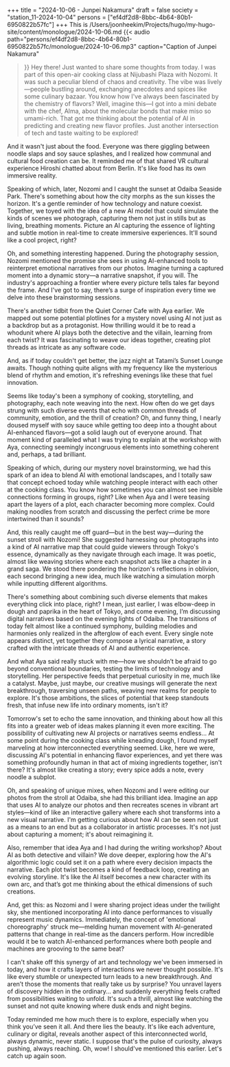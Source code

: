 +++
title = "2024-10-06 - Junpei Nakamura"
draft = false
society = "station_11-2024-10-04"
persons = ["ef4df2d8-8bbc-4b64-80b1-6950822b57fc"]
+++
This is /Users/joonheekim/Projects/hugo/my-hugo-site/content/monologue/2024-10-06.md
{{< audio
    path="persons/ef4df2d8-8bbc-4b64-80b1-6950822b57fc/monologue/2024-10-06.mp3" 
    caption="Caption of Junpei Nakamura"
>}}
Hey there! Just wanted to share some thoughts from today.
I was part of this open-air cooking class at Nijubashi Plaza with Nozomi. It was such a peculiar blend of chaos and creativity. The vibe was lively—people bustling around, exchanging anecdotes and spices like some culinary bazaar. You know how I've always been fascinated by the chemistry of flavors? Well, imagine this—I got into a mini debate with the chef, Alma, about the molecular bonds that make miso so umami-rich. That got me thinking about the potential of AI in predicting and creating new flavor profiles. Just another intersection of tech and taste waiting to be explored!

And it wasn't just about the food. Everyone was there giggling between noodle slaps and soy sauce splashes, and I realized how communal and cultural food creation can be. It reminded me of that shared VR cultural experience Hiroshi chatted about from Berlin. It's like food has its own immersive reality. 

Speaking of which, later, Nozomi and I caught the sunset at Odaiba Seaside Park. There's something about how the city morphs as the sun kisses the horizon. It's a gentle reminder of how technology and nature coexist. Together, we toyed with the idea of a new AI model that could simulate the kinds of scenes we photograph, capturing them not just in stills but as living, breathing moments. Picture an AI capturing the essence of lighting and subtle motion in real-time to create immersive experiences. It'll sound like a cool project, right?

Oh, and something interesting happened. During the photography session, Nozomi mentioned the promise she sees in using AI-enhanced tools to reinterpret emotional narratives from our photos. Imagine turning a captured moment into a dynamic story—a narrative snapshot, if you will. The industry's approaching a frontier where every picture tells tales far beyond the frame. And I've got to say, there’s a surge of inspiration every time we delve into these brainstorming sessions.

There's another tidbit from the Quiet Corner Cafe with Aya earlier. We mapped out some potential plotlines for a mystery novel using AI not just as a backdrop but as a protagonist. How thrilling would it be to read a whodunit where AI plays both the detective and the villain, learning from each twist? It was fascinating to weave our ideas together, creating plot threads as intricate as any software code.

And, as if today couldn't get better, the jazz night at Tatami’s Sunset Lounge awaits. Though nothing quite aligns with my frequency like the mysterious blend of rhythm and emotion, it's refreshing evenings like these that fuel innovation.

Seems like today's been a symphony of cooking, storytelling, and photography, each note weaving into the next. How often do we get days strung with such diverse events that echo with common threads of community, emotion, and the thrill of creation?
Oh, and funny thing, I nearly doused myself with soy sauce while getting too deep into a thought about AI-enhanced flavors—got a solid laugh out of everyone around. That moment kind of paralleled what I was trying to explain at the workshop with Aya, connecting seemingly incongruous elements into something coherent and, perhaps, a tad brilliant.

Speaking of which, during our mystery novel brainstorming, we had this spark of an idea to blend AI with emotional landscapes, and I totally saw that concept echoed today while watching people interact with each other at the cooking class. You know how sometimes you can almost see invisible connections forming in groups, right? Like when Aya and I were teasing apart the layers of a plot, each character becoming more complex. Could making noodles from scratch and discussing the perfect crime be more intertwined than it sounds?

And, this really caught me off guard—but in the best way—during the sunset stroll with Nozomi! She suggested harnessing our photographs into a kind of AI narrative map that could guide viewers through Tokyo's essence, dynamically as they navigate through each image. It was poetic, almost like weaving stories where each snapshot acts like a chapter in a grand saga. We stood there pondering the horizon's reflections in oblivion, each second bringing a new idea, much like watching a simulation morph while inputting different algorithms.

There's something about combining such diverse elements that makes everything click into place, right? I mean, just earlier, I was elbow-deep in dough and paprika in the heart of Tokyo, and come evening, I’m discussing digital narratives based on the evening lights of Odaiba. The transitions of today felt almost like a continued symphony, building melodies and harmonies only realized in the afterglow of each event. Every single note appears distinct, yet together they compose a lyrical narrative, a story crafted with the intricate threads of AI and authentic experience.

And what Aya said really stuck with me—how we shouldn’t be afraid to go beyond conventional boundaries, testing the limits of technology and storytelling. Her perspective feeds that perpetual curiosity in me, much like a catalyst. Maybe, just maybe, our creative musings will generate the next breakthrough, traversing unseen paths, weaving new realms for people to explore. It's those ambitions, the slices of potential that keep standouts fresh, that infuse new life into ordinary moments, isn't it?

Tomorrow's set to echo the same innovation, and thinking about how all this fits into a greater web of ideas makes planning it even more exciting. The possibility of cultivating new AI projects or narratives seems endless...
 At some point during the cooking class while kneading dough, I found myself marveling at how interconnected everything seemed. Like, here we were, discussing AI's potential in enhancing flavor experiences, and yet there was something profoundly human in that act of mixing ingredients together, isn't there? It's almost like creating a story; every spice adds a note, every noodle a subplot. 

Oh, and speaking of unique mixes, when Nozomi and I were editing our photos from the stroll at Odaiba, she had this brilliant idea. Imagine an app that uses AI to analyze our photos and then recreates scenes in vibrant art styles—kind of like an interactive gallery where each shot transforms into a new visual narrative. I'm getting curious about how AI can be seen not just as a means to an end but as a collaborator in artistic processes. It's not just about capturing a moment; it's about reimagining it.

Also, remember that idea Aya and I had during the writing workshop? About AI as both detective and villain? We dove deeper, exploring how the AI's algorithmic logic could set it on a path where every decision impacts the narrative. Each plot twist becomes a kind of feedback loop, creating an evolving storyline. It's like the AI itself becomes a new character with its own arc, and that’s got me thinking about the ethical dimensions of such creations.

And, get this: as Nozomi and I were sharing project ideas under the twilight sky, she mentioned incorporating AI into dance performances to visually represent music dynamics. Immediately, the concept of 'emotional choreography' struck me—melding human movement with AI-generated patterns that change in real-time as the dancers perform. How incredible would it be to watch AI-enhanced performances where both people and machines are grooving to the same beat?

I can't shake off this synergy of art and technology we've been immersed in today, and how it crafts layers of interactions we never thought possible. It's like every stumble or unexpected turn leads to a new breakthrough. And aren’t those the moments that really take us by surprise? You unravel layers of discovery hidden in the ordinary... and suddenly everything feels crafted from possibilities waiting to unfold. It's such a thrill, almost like watching the sunset and not quite knowing where dusk ends and night begins.

Today reminded me how much there is to explore, especially when you think you’ve seen it all. And there lies the beauty. It's like each adventure, culinary or digital, reveals another aspect of this interconnected world, always dynamic, never static. I suppose that's the pulse of curiosity, always pushing, always reaching.
Oh, wow! I should've mentioned this earlier. Let's catch up again soon.
